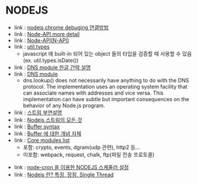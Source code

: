 # NODEJS
<!-- 2023.10.09 -->
- link : [nodejs chrome debuging 연결방법](https://blog.outsider.ne.kr/1307)
- link : [Node-API more detail](https://runebook.dev/ko/docs/node/n-api)
- link : [Node-API(N-API)](https://m.blog.naver.com/remocon33/221580633458)
- link : [util.types](https://nodejs.org/api/util.html#utiltypes)
    - javascript 에 built-in 되어 있는 object 들의 타입을 검증할 때 사용할 수 있음(ex. util.types.isDate())
- link : [DNS module 한글 간략 설명](https://homzzang.com/b/njs-42)
- link : [DNS module](https://nodejs.org/api/dns.html)
    - dns.lookup() does not necessarily have anything to do with the DNS protocol. The implementation uses an operating system facility that can associate names with addresses and vice versa. This implementation can have subtle but important consequences on the behavior of any Node.js program.
- link : [스트림 부연설명](https://velog.io/@moongq/Stream-Nodejs)
- link : [Nodejs 스트림의 모든 것](https://fedevelopers.github.io/tech.description/node-js-stream-everything-you-have-to-know/)
- link : [Buffer syntax](https://yceffort.kr/2021/10/understanding-of-nodejs-buffer)
- link : [Buffer 에 대한 개념 자체](https://tk-one.github.io/2018/08/28/nodejs-buffer/)
- link : [Core modules list](https://flaviocopes.com/node-core-modules/)
    - 포함: crypto, events, dgram(udp 관련), http2 등...
    - 미포함: webpack, request, chalk, ftp(파일 전송 프로토콜)
<!-- 2023.10.07 -->
- link : [node-cron 을 이용한 NODEJS 스케줄러 설정](https://miiingo.tistory.com/180)
- link : [Nodejs 란? 특징, 장점, Single Thread](https://m.blog.naver.com/hhw1990/221394005779)
